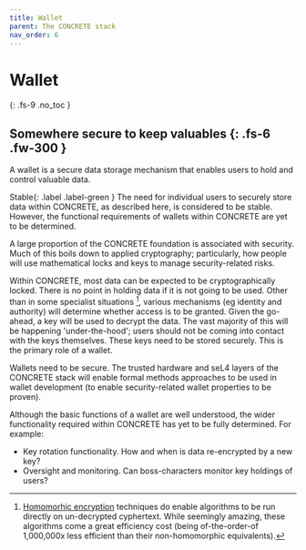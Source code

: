 ```yaml
---
title: Wallet
parent: The CONCRETE stack
nav_order: 6
---
```


# Wallet 
{: .fs-9 .no_toc }


Somewhere secure to keep valuables
{: .fs-6 .fw-300 }
----

A wallet is a secure data storage mechanism that enables users to hold and control valuable data.

<span>Stable</span>{: .label .label-green } The need for individual users to securely store data within CONCRETE, as described here, is considered to be stable. However, the functional requirements of wallets within CONCRETE are yet to be determined.

A large proportion of the CONCRETE foundation is associated with security. Much of this boils down to applied cryptography; particularly, how people will use mathematical locks and keys to manage security-related risks. 

Within CONCRETE, most data can be expected to be cryptographically locked.  There is no point in holding data if it is not going to be used. Other than in some specialist situations [^fhe], various mechanisms (eg identity and authority) will determine whether access is to be granted.  Given the go-ahead, a key will be used to decrypt the data.  The vast majority of this will be happening 'under-the-hood'; users should not be coming into contact with the keys themselves. These keys need to be stored securely.  This is the primary role of a wallet.

Wallets need to be secure.  The trusted hardware and seL4 layers of the CONCRETE stack will enable formal methods approaches to be used in wallet development (to enable security-related wallet properties to be proven).  

Although the basic functions of a wallet are well understood, the wider functionality required within CONCRETE has yet to be fully determined. For example:

-  Key rotation functionality.  How and when is data re-encrypted by a new key?
-  Oversight and monitoring.  Can boss-characters monitor key holdings of users? 

[^fhe]:
    [Homomorhic encryption](https://en.wikipedia.org/wiki/Homomorphic_encryption) techniques do enable algorithms to be run directly on un-decrypted cyphertext.  While seemingly amazing, these algorithms come a great efficiency cost (being of-the-order-of 1,000,000x less efficient than their non-homomorphic equivalents). 





